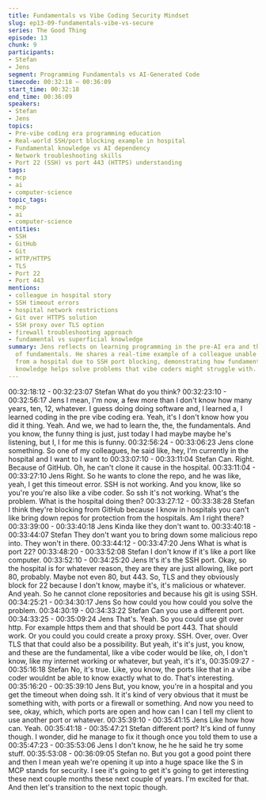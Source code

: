 ```yaml
---
title: Fundamentals vs Vibe Coding Security Mindset
slug: ep13-09-fundamentals-vibe-vs-secure
series: The Good Thing
episode: 13
chunk: 9
participants:
- Stefan
- Jens
segment: Programming Fundamentals vs AI-Generated Code
timecode: 00:32:18 – 00:36:09
start_time: 00:32:18
end_time: 00:36:09
speakers:
- Stefan
- Jens
topics:
- Pre-vibe coding era programming education
- Real-world SSH/port blocking example in hospital
- Fundamental knowledge vs AI dependency
- Network troubleshooting skills
- Port 22 (SSH) vs port 443 (HTTPS) understanding
tags:
- mcp
- ai
- computer-science
topic_tags:
- mcp
- ai
- computer-science
entities:
- SSH
- GitHub
- Git
- HTTP/HTTPS
- TLS
- Port 22
- Port 443
mentions:
- colleague in hospital story
- SSH timeout errors
- hospital network restrictions
- Git over HTTPS solution
- SSH proxy over TLS option
- firewall troubleshooting approach
- fundamental vs superficial knowledge
summary: Jens reflects on learning programming in the pre-AI era and the importance
  of fundamentals. He shares a real-time example of a colleague unable to clone repositories
  from a hospital due to SSH port blocking, demonstrating how fundamental networking
  knowledge helps solve problems that vibe coders might struggle with.
---
```


00:32:18:12 - 00:32:23:07
Stefan
What do you think?
00:32:23:10 - 00:32:56:17
Jens
I mean, I'm now, a few more than I don't know how many years, ten, 12, whatever. I guess doing
doing software and, I learned a, I learned coding in the pre vibe coding era. Yeah, it's I don't
know how you did it thing. Yeah. And we, we had to learn the, the, the fundamentals. And you
know, the funny thing is just, just today I had maybe maybe he's listening, but I, I for me this is
funny.
00:32:56:24 - 00:33:06:23
Jens
clone something.
So one of my colleagues, he said like, hey, I'm currently in the hospital and I want to I want to
00:33:07:10 - 00:33:11:04
Stefan
Can. Right. Because of GitHub. Oh, he can't clone it cause in the hospital.
00:33:11:04 - 00:33:27:10
Jens
Right. So he wants to clone the repo, and he was like, yeah, I get this timeout error. SSH is not
working. And you know, like so you're you're also like a vibe coder. So ssh it's not working.
What's the problem. What is the hospital doing then?
00:33:27:12 - 00:33:38:28
Stefan
I think they're blocking from GitHub because I know in hospitals you can't like bring down repos
for protection from the hospitals. Am I right there?
00:33:39:00 - 00:33:40:18
Jens
Kinda like they don't want to.
00:33:40:18 - 00:33:44:07
Stefan
They don't want you to bring down some malicious repo into. They won't in there.
00:33:44:12 - 00:33:47:20
Jens
What is what is port 22?
00:33:48:20 - 00:33:52:08
Stefan
I don't know if it's like a port like computer.
00:33:52:10 - 00:34:25:20
Jens
It's it's the SSH port. Okay, so the hospital is for whatever reason, they are they are just
allowing, like port 80, probably. Maybe not even 80, but 443. So, TLS and they obviously block
for 22 because I don't know, maybe it's, it's malicious or whatever. And yeah. So he cannot
clone repositories and because his git is using SSH.
00:34:25:21 - 00:34:30:17
Jens
So how could you how could you solve the problem.
00:34:30:19 - 00:34:33:22
Stefan
Can you use a different port.
00:34:33:25 - 00:35:09:24
Jens
That's. Yeah. So you could use git over http. For example https them and that should be port
443. That should work. Or you could you could create a proxy proxy. SSH. Over, over. Over TLS
that that could also be a possibility. But yeah, it's it's just, you know, and these are the
fundamental, like a vibe coder would be like, oh, I don't know, like my internet working or
whatever, but yeah, it's it's,
00:35:09:27 - 00:35:16:18
Stefan
No, it's true. Like, you know, the ports like that in a vibe coder wouldnt be able to know exactly
what to do. That's interesting.
00:35:16:20 - 00:35:39:10
Jens
But, you know, you're in a hospital and you get the timeout when doing ssh. It it's kind of very
obvious that it must be something with, with ports or a firewall or something. And now you need
to see, okay, which, which ports are open and how can I can I tell my client to use another port
or whatever.
00:35:39:10 - 00:35:41:15
Jens
Like how how can. Yeah.
00:35:41:18 - 00:35:47:21
Stefan
different port?
It's kind of funny though. I wonder, did he manage to fix it though once you told them to use a
00:35:47:23 - 00:35:53:06
Jens
I don't know, he he he said he try some stuff.
00:35:53:08 - 00:36:09:05
Stefan
no. But you got a good point there and then I mean yeah we're opening it up into a huge space
like the S in MCP stands for security. I see it's going to get it's going to get interesting these next
couple months these next couple of years. I'm excited for that. And then let's transition to the
next topic though.
